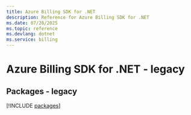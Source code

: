 ```yaml
---
title: Azure Billing SDK for .NET
description: Reference for Azure Billing SDK for .NET
ms.date: 07/28/2025
ms.topic: reference
ms.devlang: dotnet
ms.service: billing
---
```

# Azure Billing SDK for .NET - legacy
## Packages - legacy
[!INCLUDE [packages](billing-index.md)]